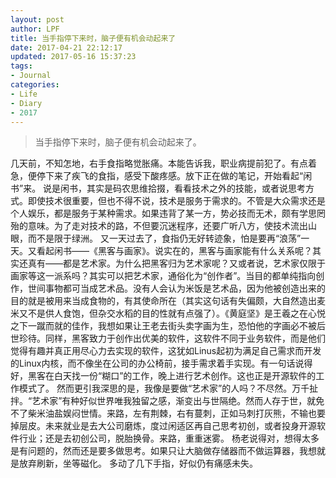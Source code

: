 ```yaml
---
layout: post
author: LPF
title: 当手指停下来时，脑子便有机会动起来了
date: 2017-04-21 22:12:17
updated: 2017-05-16 15:37:23
tags:
- Journal
categories:
- Life
- Diary
- 2017
---
```

> 当手指停下来时，脑子便有机会动起来了。

几天前，不知怎地，右手食指略觉胀痛。本能告诉我，职业病提前犯了。有点着急，便停下来了疾飞的食指，感受下酸疼感。放下正在做的笔记，开始看起“闲书”来。
说是闲书，其实是码农思维拾掇，看看技术之外的技能，或者说思考方式。即使技术很重要，但也不得不说，技术是服务于需求的。不管是大众需求还是个人娱乐，都是服务于某种需求。如果违背了某一方，势必技而无术，颇有学思罔殆的意味。为了走对技术的路，不但要沉迷程序，还要广听八方，使技术流出山眼，而不是限于绿洲。
又一天过去了，食指仍无好转迹象，怕是要再“浪荡”一天。又看起闲书——《黑客与画家》。说实在的，黑客与画家能有什么关系呢？其实还真有——都是艺术家。为什么把黑客归为艺术家呢？又或者说，艺术家仅限于画家等这一派系吗？其实可以把艺术家，通俗化为“创作者”。当目的都单纯指向创作，世间事物都可当成艺术品。没有人会认为米饭是艺术品，因为他被创造出来的目的就是被用来当成食物的，有其使命所在（其实这句话有失偏颇，大自然造出麦米又不是供人食饱，但杂交水稻的目的性就有点强了）。《黄庭坚》是王羲之在心悦之下一蹴而就的佳作，我想如果让王老去街头卖字画为生，恐怕他的字画必不被后世珍待。同样，黑客致力于创作出优美的软件，这软件不同于业务软件，而是他们觉得有趣并真正用尽心力去实现的软件，这犹如Linus起初为满足自己需求而开发的Linux内核，而不像坐在公司的办公椅前，接手需求着手实现。有一句话说得好，黑客在白天找一份“糊口”的工作，晚上进行艺术创作。这也正是开源软件的工作模式了。
然而更引我深思的是，我像是要做“艺术家”的人吗？不尽然。万千扯拌。“艺术家”有种好似世界唯我独留之感，渐变出与世隔绝。然而人存于世，就免不了柴米油盐娱闷世情。来路，左有荆棘，右有蔓刺，正如马刺打灰熊，不输也要掉层皮。未来就业是去大公司磨炼，度过闲适区再自己思考初创，或者投身开源软件行业；还是去初创公司，脱胎换骨。来路，重重迷雾。
杨老说得对，想得太多是有问题的，然而还是要多做思考。如果只让大脑做存储器而不做运算器，我想就是放弃刷新，坐等磁化。
多动了几下手指，好似仍有痛感未失。